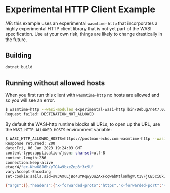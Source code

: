 # Experimental HTTP Client Example
*NB*: this example uses an experimental `wasmtime-http` that incorporates a highly
experimental HTTP client library that is not yet part of the WASI specification.
Use at your own risk, things are likely to change drastically in the future.

## Building
```sh
dotnet build
```

## Running without allowed hosts
When you first run this client with `wasmtime-http` no hosts are allowed and so you will see an error.

```sh
$ wasmtime-http --wasi-modules experimental-wasi-http bin/Debug/net7.0/http.wasm 
Request failed: DESTINATION_NOT_ALLOWED
```

By default the WASI-http runtime blocks all URLs, to open up the URL, use the `WASI_HTTP_ALLOWED_HOSTS` environment variable:

```sh
$ WASI_HTTP_ALLOWED_HOSTS=https://postman-echo.com wasmtime-http --wasi-modules experimental-wasi-http bin/Debug/net7.0/http.wasm 
Response returned: 200
date:Fri, 06 Jan 2023 19:24:03 GMT
content-type:application/json; charset=utf-8
content-length:236
connection:keep-alive
etag:W/"ec-Khw68J6h/yTOAw9bxeZnp3+3c9U"
vary:Accept-Encoding
set-cookie:sails.sid=s%3AXuLjBo4uYKqwyQuZAxFcqwabMtloWhgW.t1vFjCB5ciUk72UEc9O51wYQv%2BqijTHxa%2F2hqE1MwyY; Path=/; HttpOnly

{"args":{},"headers":{"x-forwarded-proto":"https","x-forwarded-port":"443","host":"postman-echo.com","x-amzn-trace-id":"Root=1-63b87553-70addf2e207be0f2189e6574","content-length":"0","accept":"*/*"},"url":"https://postman-echo.com/get"}
```